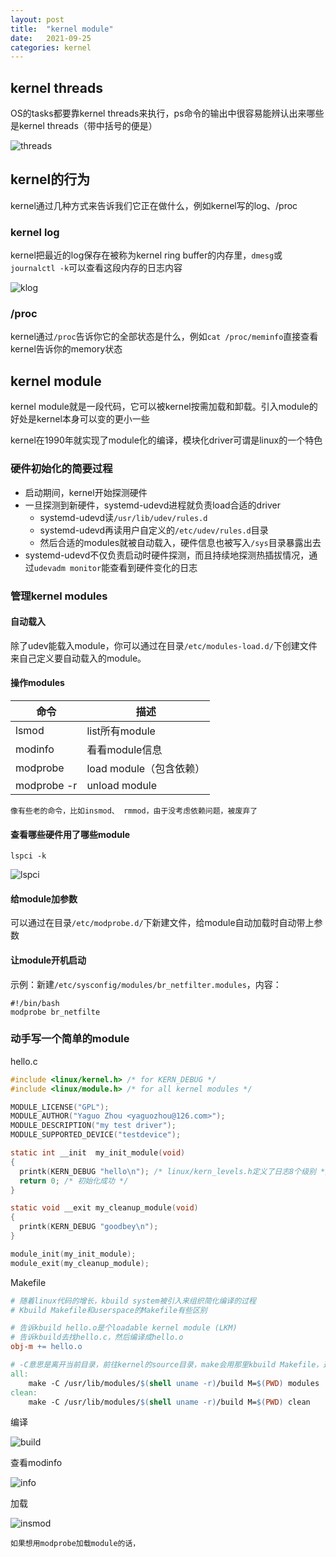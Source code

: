 ```yaml
---
layout: post
title:  "kernel module"
date:   2021-09-25
categories: kernel
---
```


## kernel threads

OS的tasks都要靠kernel threads来执行，ps命令的输出中很容易能辨认出来哪些是kernel threads（带中括号的便是）

![threads](/img/kernelthreads.png)

## kernel的行为

kernel通过几种方式来告诉我们它正在做什么，例如kernel写的log、/proc

### kernel log

kernel把最近的log保存在被称为kernel ring buffer的内存里，`dmesg`或`journalctl -k`可以查看这段内存的日志内容

![klog](/img/klog.png)

### /proc

kernel通过`/proc`告诉你它的全部状态是什么，例如`cat /proc/meminfo`直接查看kernel告诉你的memory状态

## kernel module

kernel module就是一段代码，它可以被kernel按需加载和卸载。引入module的好处是kernel本身可以变的更小一些

kernel在1990年就实现了module化的编译，模块化driver可谓是linux的一个特色

### 硬件初始化的简要过程

- 启动期间，kernel开始探测硬件
- 一旦探测到新硬件，systemd-udevd进程就负责load合适的driver
  - systemd-udevd读`/usr/lib/udev/rules.d`
  - systemd-udevd再读用户自定义的`/etc/udev/rules.d`目录
  - 然后合适的modules就被自动载入，硬件信息也被写入`/sys`目录暴露出去
- systemd-udevd不仅负责启动时硬件探测，而且持续地探测热插拔情况，通过`udevadm monitor`能查看到硬件变化的日志

### 管理kernel modules

#### 自动载入

除了udev能载入module，你可以通过在目录`/etc/modules-load.d/`下创建文件来自己定义要自动载入的module。

#### 操作modules

| 命令        | 描述                    |
|-------------|-------------------------|
| lsmod       | list所有module          |
| modinfo     | 看看module信息          |
| modprobe    | load module（包含依赖） |
| modprobe -r | unload module           |

    像有些老的命令，比如insmod、 rmmod，由于没考虑依赖问题，被废弃了

#### 查看哪些硬件用了哪些module

`lspci -k`

![lspci](/img/lspci.png)

#### 给module加参数

可以通过在目录`/etc/modprobe.d/`下新建文件，给module自动加载时自动带上参数

#### 让module开机启动

示例：新建`/etc/sysconfig/modules/br_netfilter.modules`，内容：

```
#!/bin/bash
modprobe br_netfilte
```

### 动手写一个简单的module

hello.c

```c
#include <linux/kernel.h> /* for KERN_DEBUG */
#include <linux/module.h> /* for all kernel modules */

MODULE_LICENSE("GPL");
MODULE_AUTHOR("Yaguo Zhou <yaguozhou@126.com>");
MODULE_DESCRIPTION("my test driver");
MODULE_SUPPORTED_DEVICE("testdevice");

static int __init  my_init_module(void)
{
  printk(KERN_DEBUG "hello\n"); /* linux/kern_levels.h定义了日志8个级别 */
  return 0; /* 初始化成功 */
}

static void __exit my_cleanup_module(void)
{
  printk(KERN_DEBUG "goodbey\n");
}

module_init(my_init_module);
module_exit(my_cleanup_module);
```

Makefile

```makefile
# 随着linux代码的增长，kbuild system被引入来组织简化编译的过程
# Kbuild Makefile和userspace的Makefile有些区别

# 告诉kbuild hello.o是个loadable kernel module (LKM)
# 告诉kbuild去找hello.c，然后编译成hello.o
obj-m += hello.o

# -C意思是离开当前目录，前往kernel的source目录，make会用那里kbuild Makefile，通过M参数定位到我们当前目录
all:
	make -C /usr/lib/modules/$(shell uname -r)/build M=$(PWD) modules
clean:
	make -C /usr/lib/modules/$(shell uname -r)/build M=$(PWD) clean

```

编译

![build](/img/build-module.png)

查看modinfo

![info](/img/modinfo.png)

加载

![insmod](/img/insmod.png)

    如果想用modprobe加载module的话，
